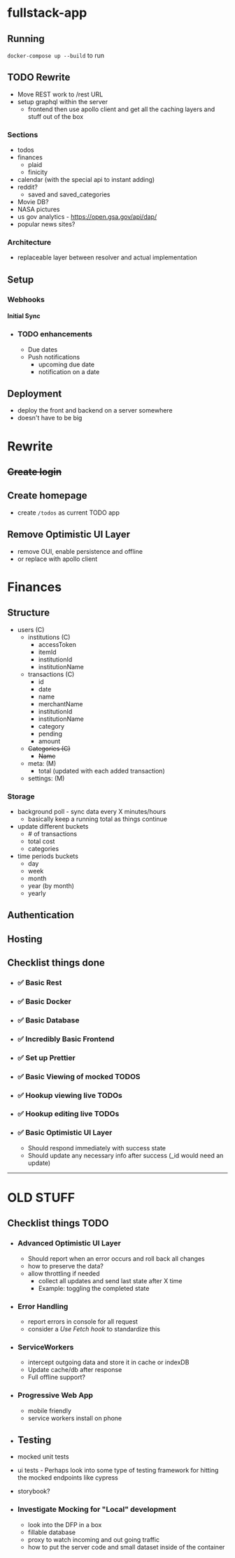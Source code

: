 # fullstack-app

## Running

`docker-compose up --build` to run

## TODO Rewrite

- Move REST work to /rest URL
- setup graphql within the server
  - frontend then use apollo client and get all the caching layers and stuff out of the box

### Sections

- todos
- finances
  - plaid
  - finicity
- calendar (with the special api to instant adding)
- reddit?
  - saved and saved_categories
- Movie DB?
- NASA pictures
- us gov analytics - https://open.gsa.gov/api/dap/
- popular news sites?

### Architecture

- replaceable layer between resolver and actual implementation

## Setup

### Webhooks

#### Initial Sync

- ### TODO enhancements
  - Due dates
  - Push notifications
    - upcoming due date
    - notification on a date

## Deployment

- deploy the front and backend on a server somewhere
- doesn't have to be big

# Rewrite

## ~~Create login~~

## Create homepage

- create `/todos` as current TODO app

## Remove Optimistic UI Layer

- remove OUI, enable persistence and offline
- or replace with apollo client

# Finances

## Structure

- users (C)
  - institutions (C)
    - accessToken
    - itemId
    - institutionId
    - institutionName
  - transactions (C)
    - id
    - date
    - name
    - merchantName
    - institutionId
    - institutionName
    - category
    - pending
    - amount
  - ~~Categories (C)~~
    - ~~Name~~
  - meta: (M)
    - total (updated with each added transaction)
  - settings: (M)

### Storage

- background poll - sync data every X minutes/hours
  - basically keep a running total as things continue
- update different buckets
  - \# of transactions
  - total cost
  - categories
- time periods buckets
  - day
  - week
  - month
  - year (by month)
  - yearly

## Authentication

## Hosting

## Checklist things done

- ### :white_check_mark: Basic Rest
- ### :white_check_mark: Basic Docker
- ### :white_check_mark: Basic Database
- ### :white_check_mark: Incredibly Basic Frontend
- ### :white_check_mark: Set up Prettier
- ### :white_check_mark: Basic Viewing of mocked TODOS
- ### :white_check_mark: Hookup viewing live TODOs
- ### :white_check_mark: Hookup editing live TODOs

- ### :white_check_mark: Basic Optimistic UI Layer

  - Should respond immediately with success state
  - Should update any necessary info after success (\_id would need an update)

---

# OLD STUFF

## Checklist things TODO

- ### Advanced Optimistic UI Layer

  - Should report when an error occurs and roll back all changes
  - how to preserve the data?
  - allow throttling if needed
    - collect all updates and send last state after X time
    - Example: toggling the completed state

- ### Error Handling

  - report errors in console for all request
  - consider a _Use Fetch hook_ to standardize this

- ### ServiceWorkers

  - intercept outgoing data and store it in cache or indexDB
  - Update cache/db after response
  - Full offline support?

- ### Progressive Web App

  - mobile friendly
  - service workers install on phone

- ## Testing

- mocked unit tests
- ui tests - Perhaps look into some type of testing framework for hitting the mocked endpoints like cypress
- storybook?

- ### Investigate Mocking for "Local" development

  - look into the DFP in a box
  - fillable database
  - proxy to watch incoming and out going traffic
  - how to put the server code and small dataset inside of the container
